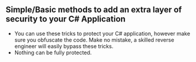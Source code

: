 ## Simple/Basic methods to add an extra layer of security to your C# Application

- You can use these tricks to protect your C# application, however make sure you obfuscate the code. Make no mistake, a skilled reverse engineer will easily bypass 
these tricks. 
- Nothing can be fully protected.
